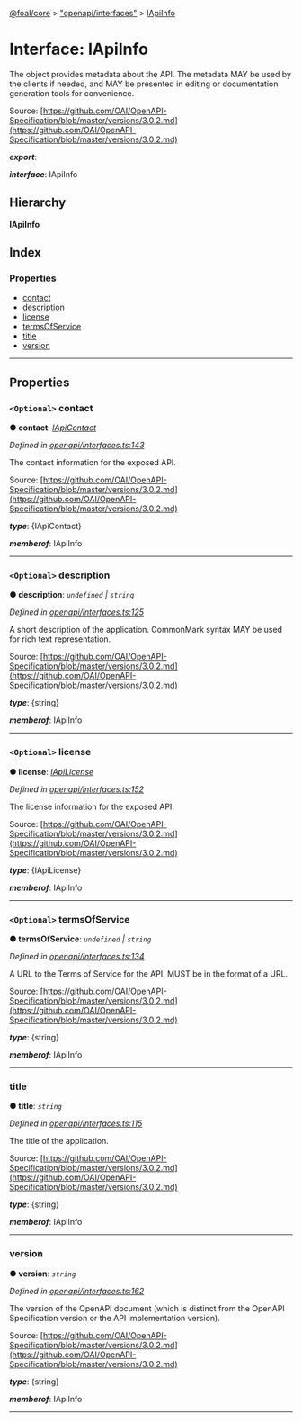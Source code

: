 [@foal/core](../README.md) > ["openapi/interfaces"](../modules/_openapi_interfaces_.md) > [IApiInfo](../interfaces/_openapi_interfaces_.iapiinfo.md)

# Interface: IApiInfo

The object provides metadata about the API. The metadata MAY be used by the clients if needed, and MAY be presented in editing or documentation generation tools for convenience.

Source: [https://github.com/OAI/OpenAPI-Specification/blob/master/versions/3.0.2.md](https://github.com/OAI/OpenAPI-Specification/blob/master/versions/3.0.2.md)

*__export__*: 

*__interface__*: IApiInfo

## Hierarchy

**IApiInfo**

## Index

### Properties

* [contact](_openapi_interfaces_.iapiinfo.md#contact)
* [description](_openapi_interfaces_.iapiinfo.md#description)
* [license](_openapi_interfaces_.iapiinfo.md#license)
* [termsOfService](_openapi_interfaces_.iapiinfo.md#termsofservice)
* [title](_openapi_interfaces_.iapiinfo.md#title)
* [version](_openapi_interfaces_.iapiinfo.md#version)

---

## Properties

<a id="contact"></a>

### `<Optional>` contact

**● contact**: *[IApiContact](_openapi_interfaces_.iapicontact.md)*

*Defined in [openapi/interfaces.ts:143](https://github.com/FoalTS/foal/blob/7934e4d7/packages/core/src/openapi/interfaces.ts#L143)*

The contact information for the exposed API.

Source: [https://github.com/OAI/OpenAPI-Specification/blob/master/versions/3.0.2.md](https://github.com/OAI/OpenAPI-Specification/blob/master/versions/3.0.2.md)

*__type__*: {IApiContact}

*__memberof__*: IApiInfo

___
<a id="description"></a>

### `<Optional>` description

**● description**: *`undefined` \| `string`*

*Defined in [openapi/interfaces.ts:125](https://github.com/FoalTS/foal/blob/7934e4d7/packages/core/src/openapi/interfaces.ts#L125)*

A short description of the application. CommonMark syntax MAY be used for rich text representation.

Source: [https://github.com/OAI/OpenAPI-Specification/blob/master/versions/3.0.2.md](https://github.com/OAI/OpenAPI-Specification/blob/master/versions/3.0.2.md)

*__type__*: {string}

*__memberof__*: IApiInfo

___
<a id="license"></a>

### `<Optional>` license

**● license**: *[IApiLicense](_openapi_interfaces_.iapilicense.md)*

*Defined in [openapi/interfaces.ts:152](https://github.com/FoalTS/foal/blob/7934e4d7/packages/core/src/openapi/interfaces.ts#L152)*

The license information for the exposed API.

Source: [https://github.com/OAI/OpenAPI-Specification/blob/master/versions/3.0.2.md](https://github.com/OAI/OpenAPI-Specification/blob/master/versions/3.0.2.md)

*__type__*: {IApiLicense}

*__memberof__*: IApiInfo

___
<a id="termsofservice"></a>

### `<Optional>` termsOfService

**● termsOfService**: *`undefined` \| `string`*

*Defined in [openapi/interfaces.ts:134](https://github.com/FoalTS/foal/blob/7934e4d7/packages/core/src/openapi/interfaces.ts#L134)*

A URL to the Terms of Service for the API. MUST be in the format of a URL.

Source: [https://github.com/OAI/OpenAPI-Specification/blob/master/versions/3.0.2.md](https://github.com/OAI/OpenAPI-Specification/blob/master/versions/3.0.2.md)

*__type__*: {string}

*__memberof__*: IApiInfo

___
<a id="title"></a>

###  title

**● title**: *`string`*

*Defined in [openapi/interfaces.ts:115](https://github.com/FoalTS/foal/blob/7934e4d7/packages/core/src/openapi/interfaces.ts#L115)*

The title of the application.

Source: [https://github.com/OAI/OpenAPI-Specification/blob/master/versions/3.0.2.md](https://github.com/OAI/OpenAPI-Specification/blob/master/versions/3.0.2.md)

*__type__*: {string}

*__memberof__*: IApiInfo

___
<a id="version"></a>

###  version

**● version**: *`string`*

*Defined in [openapi/interfaces.ts:162](https://github.com/FoalTS/foal/blob/7934e4d7/packages/core/src/openapi/interfaces.ts#L162)*

The version of the OpenAPI document (which is distinct from the OpenAPI Specification version or the API implementation version).

Source: [https://github.com/OAI/OpenAPI-Specification/blob/master/versions/3.0.2.md](https://github.com/OAI/OpenAPI-Specification/blob/master/versions/3.0.2.md)

*__type__*: {string}

*__memberof__*: IApiInfo

___

